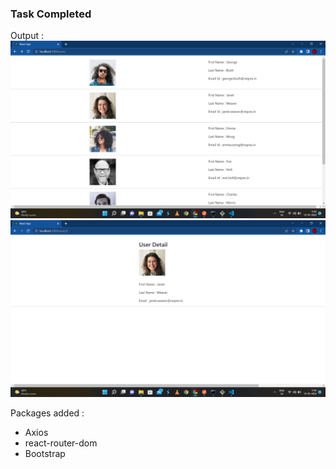 <h3>Task Completed</h3>
 Output : 
 <img src="public/home.png" alt="homepage"/>
 <img src="public/userDetails.png" alt="user Image"/>
 
 Packages added :
 <ul>
  <li>Axios</li>
  <li>react-router-dom</li>
  <li>Bootstrap</li>
 </ul>
